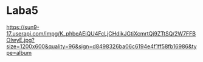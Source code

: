 # Laba5
https://sun9-17.userapi.com/impg/K_phbeAEiQU4FcLjCHdikJGtiXcmrtQj9ZTtSQ/2W7FFBOIwyE.jpg?size=1200x600&quality=96&sign=d8498326ba06c6194e4f1ff58fb16986&type=album

